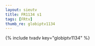 ```yaml
--- 
layout: sieutv
title: FR1134 s1
tags: [FRtv]
thumb_re: globiptv1134
---
```

{% include tvadv key="globiptv1134" %} 
